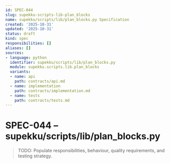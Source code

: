 ```yaml
---
id: SPEC-044
slug: supekku-scripts-lib-plan_blocks
name: supekku/scripts/lib/plan_blocks.py Specification
created: '2025-10-31'
updated: '2025-10-31'
status: draft
kind: spec
responsibilities: []
aliases: []
sources:
- language: python
  identifier: supekku/scripts/lib/plan_blocks.py
  module: supekku.scripts.lib.plan_blocks
  variants:
  - name: api
    path: contracts/api.md
  - name: implementation
    path: contracts/implementation.md
  - name: tests
    path: contracts/tests.md
---
```


# SPEC-044 – supekku/scripts/lib/plan_blocks.py

> TODO: Populate responsibilities, behaviour, quality requirements, and testing strategy.
